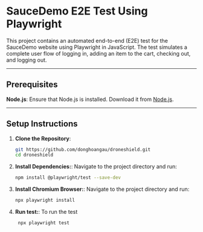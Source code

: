 
# SauceDemo E2E Test Using Playwright

This project contains an automated end-to-end (E2E) test for the SauceDemo website using Playwright in JavaScript. 
The test simulates a complete user flow of logging in, adding an item to the cart, checking out, and logging out.

---

## Prerequisites

**Node.js**: Ensure that Node.js is installed. Download it from [Node.js](https://nodejs.org/).


---

## Setup Instructions

1. **Clone the Repository**:
   ```bash
   git https://github.com/donghoangau/droneshield.git
   cd droneshield

2. **Install Dependencies:**:
   Navigate to the project directory and run:

   ```bash
   npm install @playwright/test --save-dev

3. **Install Chromium Browser:**:
   Navigate to the project directory and run:

   ```bash
   npx playwright install

4. **Run test:**:
    To run the test

   ```bash
    npx playwright test
